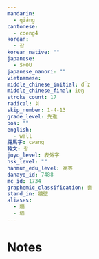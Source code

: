 ```yaml
---
mandarin:
  - qiáng
cantonese:
  - coeng4
korean:
  - 장
korean_native: ""
japanese:
  - SHOU
japanese_nanori: ""
vietnamese:
middle_chinese_initial: d͡z
middle_chinese_final: ɨɐŋ
stroke_count: 17
radical: 爿
skip_number: 1-4-13
grade_level: 先進
pos: ""
english:
  - wall
羅馬字: cwang
韓文: 촹
joyo_level: 表外字
hsk_level: ""
hanmun_edu_level: 高等
danayo_id: 7488
mc_id: 1734
graphemic_classification: 嗇
stand_in: 牆壁
aliases:
  - 牆
  - 墙
---
```


# Notes
